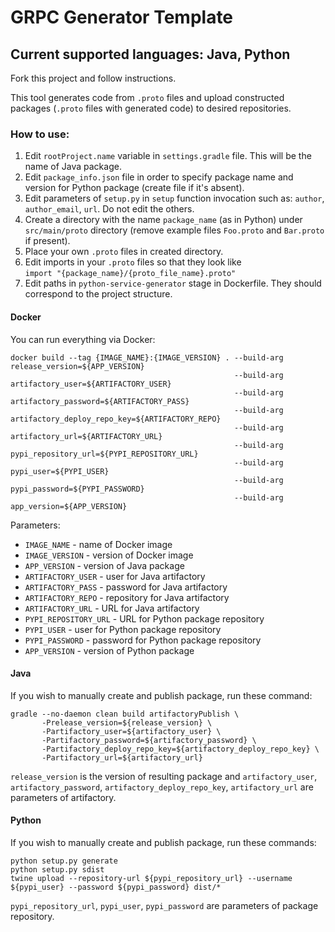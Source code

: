 # GRPC Generator Template

## Current supported languages: Java, Python
Fork this project and follow instructions.

This tool generates code from `.proto` files and upload constructed packages (`.proto` files with generated code) to desired repositories.

### How to use:
1. Edit `rootProject.name` variable in `settings.gradle` file. This will be the name of Java package.
2. Edit `package_info.json` file in order to specify package name and version for Python package (create file if it's absent).
3. Edit parameters of `setup.py` in `setup` function invocation such as: `author`, `author_email`, `url`. Do not edit the others.
4. Create a directory with the name `package_name` (as in Python) under `src/main/proto` directory (remove example files `Foo.proto` and `Bar.proto` if present).
5. Place your own `.proto` files in created directory.
6. Edit imports in your `.proto` files so that they look like <br>
`import "{package_name}/{proto_file_name}.proto"`
7. Edit paths in `python-service-generator` stage in Dockerfile. They should correspond to the project structure.

#### Docker
You can run everything via Docker:
```
docker build --tag {IMAGE_NAME}:{IMAGE_VERSION} . --build-arg release_version=${APP_VERSION}
                                                  --build-arg artifactory_user=${ARTIFACTORY_USER}
                                                  --build-arg artifactory_password=${ARTIFACTORY_PASS}
                                                  --build-arg artifactory_deploy_repo_key=${ARTIFACTORY_REPO}
                                                  --build-arg artifactory_url=${ARTIFACTORY_URL}
                                                  --build-arg pypi_repository_url=${PYPI_REPOSITORY_URL}
                                                  --build-arg pypi_user=${PYPI_USER}
                                                  --build-arg pypi_password=${PYPI_PASSWORD}
                                                  --build-arg app_version=${APP_VERSION}
```
Parameters:
- `IMAGE_NAME` - name of Docker image
- `IMAGE_VERSION` - version of Docker image
- `APP_VERSION` - version of Java package
- `ARTIFACTORY_USER` - user for Java artifactory
- `ARTIFACTORY_PASS` - password for Java artifactory
- `ARTIFACTORY_REPO` - repository for Java artifactory
- `ARTIFACTORY_URL` - URL for Java artifactory
- `PYPI_REPOSITORY_URL` - URL for Python package repository
- `PYPI_USER` - user for Python package repository
- `PYPI_PASSWORD` - password for Python package repository
- `APP_VERSION` - version of Python package

#### Java
If you wish to manually create and publish package, run these command:
``` 
gradle --no-daemon clean build artifactoryPublish \
       -Prelease_version=${release_version} \
       -Partifactory_user=${artifactory_user} \
       -Partifactory_password=${artifactory_password} \
       -Partifactory_deploy_repo_key=${artifactory_deploy_repo_key} \
       -Partifactory_url=${artifactory_url}
```
`release_version` is the version of resulting package and `artifactory_user`, `artifactory_password`, `artifactory_deploy_repo_key`, `artifactory_url` are parameters of artifactory.

#### Python
If you wish to manually create and publish package, run these commands:
```
python setup.py generate
python setup.py sdist
twine upload --repository-url ${pypi_repository_url} --username ${pypi_user} --password ${pypi_password} dist/*
```
`pypi_repository_url`, `pypi_user`, `pypi_password` are parameters of package repository. 